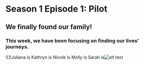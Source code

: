 # Season 1 Episode 1: Pilot

## We finally found our family! 

### This week, we have been focusing on finding our lives' journeys. 



![]!Juliana is 
Kathryn is
Nicole is
Molly is
Sarah is![alt text](https://files.slack.com/files-pri/T0HTW3H0V-FND87ATJ7/5d4b7209.jpg)




<!--stackedit_data:
eyJoaXN0b3J5IjpbLTE2MzA0NjMyMzcsLTE4NzE3MjQ5MDYsLT
E3NDY5MDg2MjcsODY3NDM0OTExLDcyODIyMDE0OSwtMTU0MjA1
NjMwMiwtMTI0MTAxMzIsNjQyNTU4NDM5LDgxNTA2NjMyOV19
-->